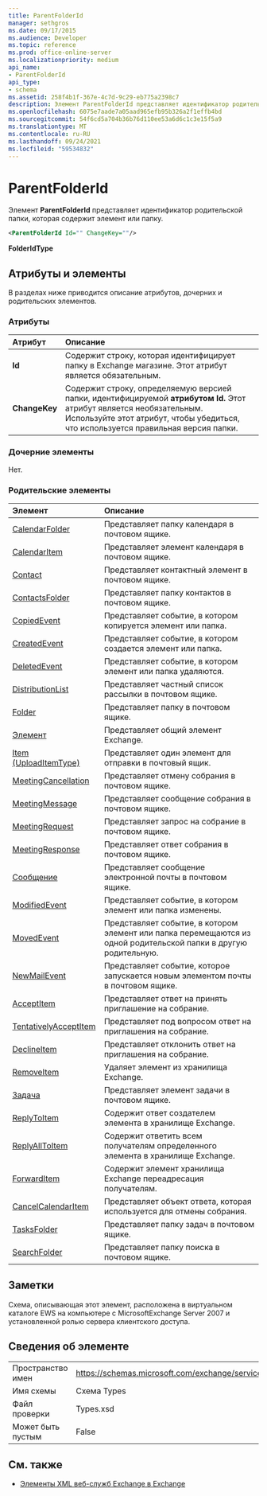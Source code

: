 ```yaml
---
title: ParentFolderId
manager: sethgros
ms.date: 09/17/2015
ms.audience: Developer
ms.topic: reference
ms.prod: office-online-server
ms.localizationpriority: medium
api_name:
- ParentFolderId
api_type:
- schema
ms.assetid: 258f4b1f-367e-4c7d-9c29-eb775a2398c7
description: Элемент ParentFolderId представляет идентификатор родительской папки, которая содержит элемент или папку.
ms.openlocfilehash: 6075e7aade7a05aad965efb95b326a2f1effb4bd
ms.sourcegitcommit: 54f6cd5a704b36b76d110ee53a6d6c1c3e15f5a9
ms.translationtype: MT
ms.contentlocale: ru-RU
ms.lasthandoff: 09/24/2021
ms.locfileid: "59534832"
---
```

# <a name="parentfolderid"></a>ParentFolderId

Элемент **ParentFolderId** представляет идентификатор родительской папки, которая содержит элемент или папку. 
  
```XML
<ParentFolderId Id="" ChangeKey=""/>
```

**FolderIdType**

## <a name="attributes-and-elements"></a>Атрибуты и элементы

В разделах ниже приводится описание атрибутов, дочерних и родительских элементов.
  
### <a name="attributes"></a>Атрибуты

|**Атрибут**|**Описание**|
|:-----|:-----|
|**Id** <br/> |Содержит строку, которая идентифицирует папку в Exchange магазине. Этот атрибут является обязательным.  <br/> |
|**ChangeKey** <br/> |Содержит строку, определяемую версией папки, идентифицируемой **атрибутом Id.** Этот атрибут является необязательным. Используйте этот атрибут, чтобы убедиться, что используется правильная версия папки.  <br/> |
   
### <a name="child-elements"></a>Дочерние элементы

Нет.
  
### <a name="parent-elements"></a>Родительские элементы

|**Элемент**|**Описание**|
|:-----|:-----|
|[CalendarFolder](calendarfolder.md) <br/> |Представляет папку календаря в почтовом ящике.  <br/> |
|[CalendarItem](calendaritem.md) <br/> |Представляет элемент календаря в почтовом ящике.  <br/> |
|[Contact](contact.md) <br/> |Представляет контактный элемент в почтовом ящике.  <br/> |
|[ContactsFolder](contactsfolder.md) <br/> |Представляет папку контактов в почтовом ящике.  <br/> |
|[CopiedEvent](copiedevent.md) <br/> |Представляет событие, в котором копируется элемент или папка.  <br/> |
|[CreatedEvent](createdevent.md) <br/> |Представляет событие, в котором создается элемент или папка.  <br/> |
|[DeletedEvent](deletedevent.md) <br/> |Представляет событие, в котором элемент или папка удаляются.  <br/> |
|[DistributionList](distributionlist.md) <br/> |Представляет частный список рассылки в почтовом ящике.  <br/> |
|[Folder](folder.md) <br/> |Представляет папку в почтовом ящике.  <br/> |
|[Элемент](item.md) <br/> |Представляет общий элемент Exchange.  <br/> |
|[Item (UploadItemType)](item-uploaditemtype.md) <br/> |Представляет один элемент для отправки в почтовый ящик.  <br/> |
|[MeetingCancellation](meetingcancellation.md) <br/> |Представляет отмену собрания в почтовом ящике.  <br/> |
|[MeetingMessage](meetingmessage.md) <br/> |Представляет сообщение собрания в почтовом ящике.  <br/> |
|[MeetingRequest](meetingrequest.md) <br/> |Представляет запрос на собрание в почтовом ящике.  <br/> |
|[MeetingResponse](meetingresponse.md) <br/> |Представляет ответ собрания в почтовом ящике.  <br/> |
|[Сообщение](message-ex15websvcsotherref.md) <br/> |Представляет сообщение электронной почты в почтовом ящике.  <br/> |
|[ModifiedEvent](modifiedevent.md) <br/> |Представляет событие, в котором элемент или папка изменены.  <br/> |
|[MovedEvent](movedevent.md) <br/> |Представляет событие, в котором элемент или папка перемещаются из одной родительской папки в другую родительную.  <br/> |
|[NewMailEvent](newmailevent.md) <br/> |Представляет событие, которое запускается новым элементом почты в почтовом ящике.  <br/> |
|[AcceptItem](acceptitem.md) <br/> |Представляет ответ на принять приглашение на собрание.  <br/> |
|[TentativelyAcceptItem](tentativelyacceptitem.md) <br/> |Представляет под вопросом ответ на приглашения на собрание.  <br/> |
|[DeclineItem](declineitem.md) <br/> |Представляет отклонить ответ на приглашения на собрание.  <br/> |
|[RemoveItem](removeitem.md) <br/> |Удаляет элемент из хранилища Exchange.  <br/> |
|[Задача](task.md) <br/> |Представляет элемент задачи в почтовом ящике.  <br/> |
|[ReplyToItem](replytoitem.md) <br/> |Содержит ответ создателем элемента в хранилище Exchange.  <br/> |
|[ReplyAllToItem](replyalltoitem.md) <br/> |Содержит ответить всем получателям определенного элемента в хранилище Exchange.  <br/> |
|[ForwardItem](forwarditem.md) <br/> |Содержит элемент хранилища Exchange переадресация получателям.  <br/> |
|[CancelCalendarItem](cancelcalendaritem.md) <br/> |Представляет объект ответа, которая используется для отмены собрания.  <br/> |
|[TasksFolder](tasksfolder.md) <br/> |Представляет папку задач в почтовом ящике.  <br/> |
|[SearchFolder](searchfolder.md) <br/> |Представляет папку поиска в почтовом ящике.  <br/> |
   
## <a name="remarks"></a>Заметки

Схема, описывающая этот элемент, расположена в виртуальном каталоге EWS на компьютере с MicrosoftExchange Server 2007 и установленной ролью сервера клиентского доступа.
  
## <a name="element-information"></a>Сведения об элементе

|||
|:-----|:-----|
|Пространство имен  <br/> |https://schemas.microsoft.com/exchange/services/2006/types  <br/> |
|Имя схемы  <br/> |Схема Types  <br/> |
|Файл проверки  <br/> |Types.xsd  <br/> |
|Может быть пустым  <br/> |False  <br/> |
   
## <a name="see-also"></a>См. также

- [Элементы XML веб-служб Exchange в Exchange](ews-xml-elements-in-exchange.md)

